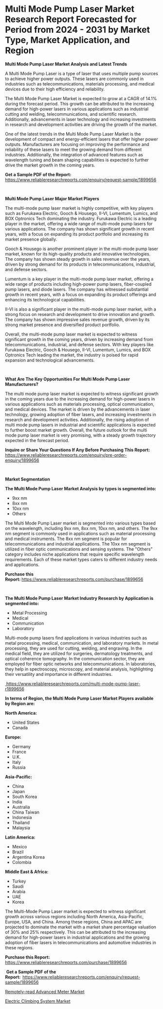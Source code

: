 <p><h1>Multi Mode Pump Laser Market Research Report Forecasted for Period from 2024 -  2031 by Market Type, Market Application, and Region</h1></p><p><strong>Multi Mode Pump Laser Market Analysis and Latest Trends</strong></p>
<p><p>A Multi Mode Pump Laser is a type of laser that uses multiple pump sources to achieve higher power outputs. These lasers are commonly used in industries such as telecommunications, materials processing, and medical devices due to their high efficiency and reliability.</p><p>The Multi Mode Pump Laser Market is expected to grow at a CAGR of 14.1% during the forecast period. This growth can be attributed to the increasing demand for high-power lasers in various applications such as industrial cutting and welding, telecommunications, and scientific research. Additionally, advancements in laser technology and increasing investments in research and development activities are driving the growth of the market.</p><p>One of the latest trends in the Multi Mode Pump Laser Market is the development of compact and energy-efficient lasers that offer higher power outputs. Manufacturers are focusing on improving the performance and reliability of these lasers to meet the growing demand from different industries. Additionally, the integration of advanced features such as wavelength tuning and beam shaping capabilities is expected to further drive the market growth in the coming years.</p></p>
<p><strong>Get a Sample PDF of the Report:&nbsp;</strong> <a href="https://www.reliableresearchreports.com/enquiry/request-sample/1899656">https://www.reliableresearchreports.com/enquiry/request-sample/1899656</a></p>
<p>&nbsp;</p>
<p><strong>Multi Mode Pump Laser Major Market Players</strong></p>
<p><p>The multi-mode pump laser market is highly competitive, with key players such as Furukawa Electric, Gooch & Housego, II-VI, Lumentum, Lumics, and BOX Optronics Tech dominating the industry. Furukawa Electric is a leading player in the market, offering a wide range of multi-mode pump lasers for various applications. The company has shown significant growth in recent years, with a focus on expanding its product portfolio and increasing its market presence globally.</p><p>Gooch & Housego is another prominent player in the multi-mode pump laser market, known for its high-quality products and innovative technologies. The company has shown steady growth in sales revenue over the years, driven by strong demand for its products in telecommunications, industrial, and defense sectors.</p><p>Lumentum is a key player in the multi-mode pump laser market, offering a wide range of products including high-power pump lasers, fiber-coupled pump lasers, and diode lasers. The company has witnessed substantial growth in recent years, with a focus on expanding its product offerings and enhancing its technological capabilities.</p><p>II-VI is also a significant player in the multi-mode pump laser market, with a strong focus on research and development to drive innovation and growth. The company has shown impressive sales revenue growth, driven by its strong market presence and diversified product portfolio.</p><p>Overall, the multi-mode pump laser market is expected to witness significant growth in the coming years, driven by increasing demand from telecommunications, industrial, and defense sectors. With key players like Furukawa Electric, Gooch & Housego, II-VI, Lumentum, Lumics, and BOX Optronics Tech leading the market, the industry is poised for rapid expansion and technological advancements.</p></p>
<p>&nbsp;</p>
<p><strong>What Are The Key Opportunities For Multi Mode Pump Laser Manufacturers?</strong></p>
<p><p>The multi mode pump laser market is expected to witness significant growth in the coming years due to the increasing demand for high-power lasers in various applications such as materials processing, optical communication, and medical devices. The market is driven by the advancements in laser technology, growing adoption of fiber lasers, and increasing investments in research and development activities. Additionally, the rising adoption of multi mode pump lasers in industrial and scientific applications is expected to further boost market growth. Overall, the future outlook for the multi mode pump laser market is very promising, with a steady growth trajectory expected in the forecast period.</p></p>
<p><strong>Inquire or Share Your Questions If Any Before Purchasing This Report:</strong> <a href="https://www.reliableresearchreports.com/enquiry/pre-order-enquiry/1899656">https://www.reliableresearchreports.com/enquiry/pre-order-enquiry/1899656</a></p>
<p>&nbsp;</p>
<p><strong>Market Segmentation</strong></p>
<p><strong>The Multi Mode Pump Laser Market Analysis by types is segmented into:</strong></p>
<p><ul><li>9xx nm</li><li>8xx nm</li><li>10xx nm</li><li>Others</li></ul></p>
<p><p>The Multi Mode Pump Laser market is segmented into various types based on the wavelength, including 9xx nm, 8xx nm, 10xx nm, and others. The 9xx nm segment is commonly used in applications such as material processing and medical instruments. The 8xx nm segment is popular for telecommunications and industrial applications. The 10xx nm segment is utilized in fiber optic communications and sensing systems. The "Others" category includes niche applications that require specific wavelength requirements. Each of these market types caters to different industry needs and applications.</p></p>
<p><strong>Purchase this Report:&nbsp;</strong><a href="https://www.reliableresearchreports.com/purchase/1899656">https://www.reliableresearchreports.com/purchase/1899656</a></p>
<p>&nbsp;</p>
<p><strong>The Multi Mode Pump Laser Market Industry Research by Application is segmented into:</strong></p>
<p><ul><li>Metal Processing</li><li>Medical</li><li>Communication</li><li>Laboratory</li></ul></p>
<p><p>Multi-mode pump lasers find applications in various industries such as metal processing, medical, communication, and laboratory markets. In metal processing, they are used for cutting, welding, and engraving. In the medical field, they are utilized for surgeries, dermatology treatments, and optical coherence tomography. In the communication sector, they are employed for fiber optic networks and telecommunications. In laboratories, they help in spectroscopy, microscopy, and material analysis, highlighting their versatility and importance in different industries.</p></p>
<p><a href="https://www.reliableresearchreports.com/multi-mode-pump-laser-r1899656">&nbsp;https://www.reliableresearchreports.com/multi-mode-pump-laser-r1899656</a></p>
<p><strong>In terms of Region, the Multi Mode Pump Laser Market Players available by Region are:</strong></p>
<p>
    <p> <strong> North America: </strong>
        <ul>
            <li>United States</li>
            <li>Canada</li>
        </ul>
        </p> 
    <p> <strong> Europe: </strong>
        <ul>
            <li>Germany</li>
            <li>France</li>
            <li>U.K.</li>
            <li>Italy</li>
            <li>Russia</li>
        </ul>
        </p> 
    <p> <strong> Asia-Pacific: </strong>
        <ul>
            <li>China</li>
            <li>Japan</li>
            <li>South Korea</li>
            <li>India</li>
            <li>Australia</li>
            <li>China Taiwan</li>
            <li>Indonesia</li>
            <li>Thailand</li>
            <li>Malaysia</li>
        </ul>
        </p> 
    <p> <strong> Latin America: </strong>
        <ul>
            <li>Mexico</li>
            <li>Brazil</li>
            <li>Argentina Korea</li>
            <li>Colombia</li>
        </ul>
        </p> 
    <p> <strong> Middle East & Africa: </strong>
        <ul>
            <li>Turkey</li>
            <li>Saudi</li>
            <li>Arabia</li>
            <li>UAE</li>
            <li>Korea</li>
        </ul>
    </p>
    </p>
<p><p>The Multi-Mode Pump Laser market is expected to witness significant growth across various regions including North America, Asia-Pacific, Europe, USA, and China. Among these regions, China and APAC are projected to dominate the market with a market share percentage valuation of 30% and 25% respectively. This can be attributed to the increasing demand for high-power lasers in industrial applications and the growing adoption of fiber lasers in telecommunications and automotive industries in these regions.</p></p>
<p><strong>Purchase this Report: </strong><a href="https://www.reliableresearchreports.com/purchase/1899656">https://www.reliableresearchreports.com/purchase/1899656</a></p>
<p>&nbsp;<strong>Get a Sample PDF of the Report:&nbsp;&nbsp;</strong><a href="https://www.reliableresearchreports.com/enquiry/request-sample/1899656">https://www.reliableresearchreports.com/enquiry/request-sample/1899656</a></p>
<p><strong></strong></p>
<p><p><a href="https://view.publitas.com/reportprime-1/global-remotely-read-advanced-meter-market-size-is-expected-to-experience-a-cagr-of-6-through-2024-2031-according-to-industry-projections/">Remotely-read Advanced Meter Market</a></p><p><a href="https://view.publitas.com/reportprime-1/electric-climbing-system-market-outlook-complete-industry-analysis-2024-to-2031/">Electric Climbing System Market</a></p></p>
